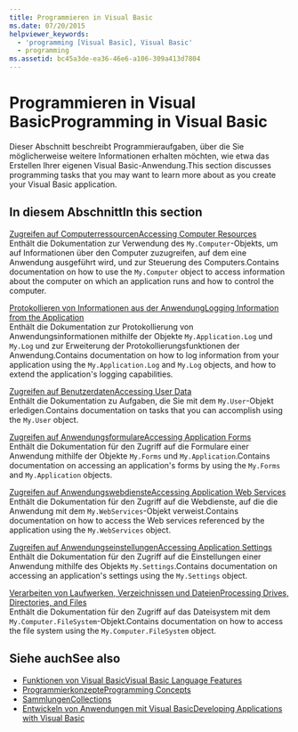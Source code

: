 ```yaml
---
title: Programmieren in Visual Basic
ms.date: 07/20/2015
helpviewer_keywords:
  - 'programming [Visual Basic], Visual Basic'
  - programming
ms.assetid: bc45a3de-ea36-46e6-a106-309a413d7804
---
```

# <a name="programming-in-visual-basic"></a><span data-ttu-id="acdf4-102">Programmieren in Visual Basic</span><span class="sxs-lookup"><span data-stu-id="acdf4-102">Programming in Visual Basic</span></span>
<span data-ttu-id="acdf4-103">Dieser Abschnitt beschreibt Programmieraufgaben, über die Sie möglicherweise weitere Informationen erhalten möchten, wie etwa das Erstellen Ihrer eigenen Visual Basic-Anwendung.</span><span class="sxs-lookup"><span data-stu-id="acdf4-103">This section discusses programming tasks that you may want to learn more about as you create your Visual Basic application.</span></span>  
  
## <a name="in-this-section"></a><span data-ttu-id="acdf4-104">In diesem Abschnitt</span><span class="sxs-lookup"><span data-stu-id="acdf4-104">In this section</span></span>  
 [<span data-ttu-id="acdf4-105">Zugreifen auf Computerressourcen</span><span class="sxs-lookup"><span data-stu-id="acdf4-105">Accessing Computer Resources</span></span>](../../../visual-basic/developing-apps/programming/computer-resources/index.md)  
 <span data-ttu-id="acdf4-106">Enthält die Dokumentation zur Verwendung des `My.Computer`-Objekts, um auf Informationen über den Computer zuzugreifen, auf dem eine Anwendung ausgeführt wird, und zur Steuerung des Computers.</span><span class="sxs-lookup"><span data-stu-id="acdf4-106">Contains documentation on how to use the `My.Computer` object to access information about the computer on which an application runs and how to control the computer.</span></span>  
  
 [<span data-ttu-id="acdf4-107">Protokollieren von Informationen aus der Anwendung</span><span class="sxs-lookup"><span data-stu-id="acdf4-107">Logging Information from the Application</span></span>](../../../visual-basic/developing-apps/programming/log-info/index.md)  
 <span data-ttu-id="acdf4-108">Enthält die Dokumentation zur Protokollierung von Anwendungsinformationen mithilfe der Objekte `My.Application.Log` und `My.Log` und zur Erweiterung der Protokollierungsfunktionen der Anwendung.</span><span class="sxs-lookup"><span data-stu-id="acdf4-108">Contains documentation on how to log information from your application using the `My.Application.Log` and `My.Log` objects, and how to extend the application's logging capabilities.</span></span>  
  
 [<span data-ttu-id="acdf4-109">Zugreifen auf Benutzerdaten</span><span class="sxs-lookup"><span data-stu-id="acdf4-109">Accessing User Data</span></span>](../../../visual-basic/developing-apps/programming/accessing-user-data.md)  
 <span data-ttu-id="acdf4-110">Enthält die Dokumentation zu Aufgaben, die Sie mit dem `My.User`-Objekt erledigen.</span><span class="sxs-lookup"><span data-stu-id="acdf4-110">Contains documentation on tasks that you can accomplish using the `My.User` object.</span></span>  
  
 [<span data-ttu-id="acdf4-111">Zugreifen auf Anwendungsformulare</span><span class="sxs-lookup"><span data-stu-id="acdf4-111">Accessing Application Forms</span></span>](../../../visual-basic/developing-apps/programming/accessing-application-forms.md)  
 <span data-ttu-id="acdf4-112">Enthält die Dokumentation für den Zugriff auf die Formulare einer Anwendung mithilfe der Objekte `My.Forms` und `My.Application`.</span><span class="sxs-lookup"><span data-stu-id="acdf4-112">Contains documentation on accessing an application's forms by using the `My.Forms` and `My.Application` objects.</span></span>  
  
 [<span data-ttu-id="acdf4-113">Zugreifen auf Anwendungswebdienste</span><span class="sxs-lookup"><span data-stu-id="acdf4-113">Accessing Application Web Services</span></span>](../../../visual-basic/developing-apps/programming/accessing-application-web-services.md)  
 <span data-ttu-id="acdf4-114">Enthält die Dokumentation für den Zugriff auf die Webdienste, auf die die Anwendung mit dem `My.WebServices`-Objekt verweist.</span><span class="sxs-lookup"><span data-stu-id="acdf4-114">Contains documentation on how to access the Web services referenced by the application using the `My.WebServices` object.</span></span>  
  
 [<span data-ttu-id="acdf4-115">Zugreifen auf Anwendungseinstellungen</span><span class="sxs-lookup"><span data-stu-id="acdf4-115">Accessing Application Settings</span></span>](../../../visual-basic/developing-apps/programming/app-settings/index.md)  
 <span data-ttu-id="acdf4-116">Enthält die Dokumentation für den Zugriff auf die Einstellungen einer Anwendung mithilfe des Objekts `My.Settings`.</span><span class="sxs-lookup"><span data-stu-id="acdf4-116">Contains documentation on accessing an application's settings using the `My.Settings` object.</span></span>  
  
 [<span data-ttu-id="acdf4-117">Verarbeiten von Laufwerken, Verzeichnissen und Dateien</span><span class="sxs-lookup"><span data-stu-id="acdf4-117">Processing Drives, Directories, and Files</span></span>](../../../visual-basic/developing-apps/programming/drives-directories-files/processing.md)  
 <span data-ttu-id="acdf4-118">Enthält die Dokumentation für den Zugriff auf das Dateisystem mit dem `My.Computer.FileSystem`-Objekt.</span><span class="sxs-lookup"><span data-stu-id="acdf4-118">Contains documentation on how to access the file system using the `My.Computer.FileSystem` object.</span></span>  
  
## <a name="see-also"></a><span data-ttu-id="acdf4-119">Siehe auch</span><span class="sxs-lookup"><span data-stu-id="acdf4-119">See also</span></span>

- [<span data-ttu-id="acdf4-120">Funktionen von Visual Basic</span><span class="sxs-lookup"><span data-stu-id="acdf4-120">Visual Basic Language Features</span></span>](../../../visual-basic/programming-guide/language-features/index.md)
- [<span data-ttu-id="acdf4-121">Programmierkonzepte</span><span class="sxs-lookup"><span data-stu-id="acdf4-121">Programming Concepts</span></span>](../../../visual-basic/programming-guide/concepts/index.md)
- [<span data-ttu-id="acdf4-122">Sammlungen</span><span class="sxs-lookup"><span data-stu-id="acdf4-122">Collections</span></span>](../../../visual-basic/programming-guide/concepts/collections.md)
- [<span data-ttu-id="acdf4-123">Entwickeln von Anwendungen mit Visual Basic</span><span class="sxs-lookup"><span data-stu-id="acdf4-123">Developing Applications with Visual Basic</span></span>](../../../visual-basic/developing-apps/index.md)
